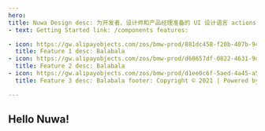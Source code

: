 ```yaml
---
hero:
title: Nuwa Design desc: 为开发者、设计师和产品经理准备的 UI 设计语言 actions:
- text: Getting Started link: /components features:

- icon: https://gw.alipayobjects.com/zos/bmw-prod/881dc458-f20b-407b-947a-95104b5ec82b/k79dm8ih_w144_h144.png
  title: Feature 1 desc: Balabala
- icon: https://gw.alipayobjects.com/zos/bmw-prod/d60657df-0822-4631-9d7c-e7a869c2f21c/k79dmz3q_w126_h126.png
  title: Feature 2 desc: Balabala
- icon: https://gw.alipayobjects.com/zos/bmw-prod/d1ee0c6f-5aed-4a45-a507-339a4bfe076c/k7bjsocq_w144_h144.png
  title: Feature 3 desc: Balabala footer: Copyright © 2021 | Powered by [Nuwa](https://github.com/nuwa-design)

---
```


## Hello Nuwa!
